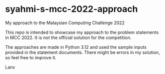 # syahmi-s-mcc-2022-approach
My approach to the Malaysian Computing Challenge 2022

This repo is intended to showcase my approach to the problem statements in MCC 2022.
It is not the official solution for the competition.

The approaches are made in Python 3.12 and used the sample inputs provided in the statement documents.
There might be errors in my solution, so feel free to improve it.

Lanx
